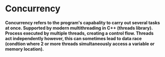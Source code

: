 # Concurrency
#### Concurrency refers to the program's capabality to carry out several tasks at once. Supported by modern multithreading in C++ (threads library). Process executed by multiple threads, creating a control flow. Threads act independently however, this can sometimes lead to data race (condtion where 2 or more threads simultaneously access a variable or memory location). 

